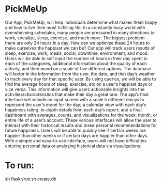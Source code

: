 # PickMeUp
Our App, PickMeUp, will help individuals determine what makes them happy and how to live their most fulfilling life. In a constantly busy world with overwhelming schedules, many people are pressured in many directions to work, socialize, sleep, exercise, and much more. The biggest problem - there are only 24 hours in a day. How can we optimize these 24 hours to make ourselves the happiest we can be?  Our app will track users results of sleep, exercise, work, meals, social, downtime, environment, and mood. Users will be able to self input the number of hours in their day spent in each of the categories, additional information about the quality of each activity, and their mood on a scale of five different options. The database will factor in the information from the user, the date, and that day’s weather to track every day for that specific user. By using queries, we will be able to find the average hours of sleep, exercise, etc on a user’s happiest days or vice versa. This information will give users actionable insights into the activities/characteristics that make their day a great one.  The app’s final interface will include an input screen with a scale 5 different emojis to represent the user’s mood for the day; a calendar view with each day’s happiness rating; in-depth details from each day’s report; and a final dashboard with averages, counts, and visualizations for the week, month, or entire life of a user’s account. These various interfaces will allow the user to interact with their historical results and make personal recommendations for future happiness. Users will be able to quickly see if certain weeks are happier than other weeks or if certain days are happier than other days. With a simple and easy-to-use interface, users will not have difficulties entering personal data or analyzing historical data via visualizations. 

# To run:
sh flaskr/run.sh create.db
